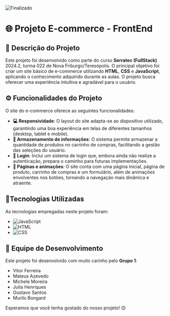 ![Finalizado](https://img.shields.io/badge/Status-Finalizado-brightgreen)
# 🌐 Projeto E-commerce - FrontEnd

## 📜 Descrição do Projeto

Este projeto foi desenvolvido como parte do curso **Serratec (FullStack)** 2024.2, turma 022 de Nova Friburgo/Teresópolis. O principal objetivo foi criar um site básico de e-commerce utilizando **HTML**, **CSS** e **JavaScript**, aplicando o conhecimento adquirido durante as aulas. O projeto busca oferecer uma experiência intuitiva e agradável para o usuário.

## ⚙️ Funcionalidades do Projeto

O site do e-commerce oferece as seguintes funcionalidades:

- **💻 Responsividade**: O layout do site adapta-se ao dispositivo utilizado, garantindo uma boa experiência em telas de diferentes tamanhos (desktop, tablet e mobile).
- **🛒 Armazenamento de informações**: O sistema permite armazenar a quantidade de produtos no carrinho de compras, facilitando a gestão das seleções do usuário.
- **🔐 Login**: Inclui um sistema de login que, embora ainda não realize a autenticação, prepara o caminho para futuras implementações.
- **📄 Páginas e animações**: O site conta com uma página inicial, página de produto, carrinho de compras e um formulário, além de animações envolventes nos botões, tornando a navegação mais dinâmica e atraente.

## 🎯Tecnologias Utilizadas

As tecnologias empregadas neste projeto foram:

- ![JavaScript](https://img.shields.io/badge/JavaScript-F7DF1E?style=for-the-badge&logo=javascript&logoColor=black)
- ![HTML](https://img.shields.io/badge/HTML-E34F26?style=for-the-badge&logo=html5&logoColor=white)
- ![CSS](https://img.shields.io/badge/CSS-1572B6?style=for-the-badge&logo=css3&logoColor=white)

## 👥 Equipe de Desenvolvimento

Este projeto foi desenvolvido com muito carinho pelo **Grupo 1**:

- Vitor Ferreira
- Mateus Azevedo
- Michele Moreira
- Julia Henriques
- Gustavo Santos
- Murilo Bongard
  
Esperamos que você tenha gostado do nosso projeto! 😊
